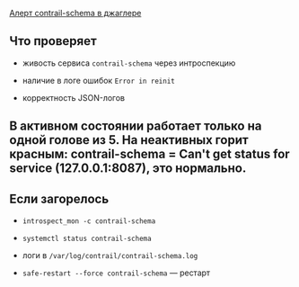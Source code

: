 [Алерт contrail-schema в джаглере](https://juggler.yandex-team.ru/aggregate_checks/?query=service%3Dcontrail-schema)

## Что проверяет

- живость сервиса `contrail-schema` через интроспекцию

- наличие в логе ошибок `Error in reinit`

- корректность JSON-логов

## В активном состоянии работает только на одной голове из 5. На неактивных горит красным: contrail-schema = Can't get status for service (127.0.0.1:8087), это нормально.

## Если загорелось

- `introspect_mon -c contrail-schema`

- `systemctl status contrail-schema`

- логи в `/var/log/contrail/contrail-schema.log`

- `safe-restart --force contrail-schema` — рестарт